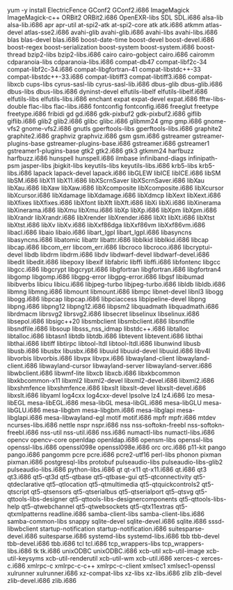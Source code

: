   yum -y install ElectricFence GConf2 GConf2.i686 ImageMagick ImageMagick-c++ ORBit2 ORBit2.i686 OpenEXR-libs SDL SDL.i686 alsa-lib alsa-lib.i686 apr apr-util at-spi2-atk at-spi2-core atk atk.i686 atkmm atlas-devel atlas-sse2.i686 avahi-glib avahi-glib.i686 avahi-libs avahi-libs.i686 blas blas-devel blas.i686 boost-date-time boost-devel boost-devel.i686 boost-regex boost-serialization boost-system boost-system.i686 boost-thread bzip2-libs bzip2-libs.i686 cairo cairo-gobject cairo.i686 cairomm cdparanoia-libs cdparanoia-libs.i686 compat-db47 compat-libf2c-34 compat-libf2c-34.i686 compat-libgfortran-41 compat-libstdc++-33 compat-libstdc++-33.i686 compat-libtiff3 compat-libtiff3.i686 compat-libxcb cups-libs cyrus-sasl-lib cyrus-sasl-lib.i686 dbus-glib dbus-glib.i686 dbus-libs dbus-libs.i686 dyninst-devel elfutils-libelf elfutils-libelf.i686 elfutils-libs elfutils-libs.i686 enchant expat expat-devel expat.i686 fftw-libs-double flac-libs flac-libs.i686 fontconfig fontconfig.i686 freeglut freetype freetype.i686 fribidi gd gd.i686 gdk-pixbuf2 gdk-pixbuf2.i686 giflib giflib.i686 glib2 glib2.i686 glibc glibc.i686 glibmm24 gmp gmp.i686 gnome-vfs2 gnome-vfs2.i686 gnutls gperftools-libs gperftools-libs.i686 graphite2 graphite2.i686 graphviz graphviz.i686 gsm gsm.i686 gstreamer gstreamer-plugins-base gstreamer-plugins-base.i686 gstreamer.i686 gstreamer1 gstreamer1-plugins-base gtk2 gtk2.i686 gtk3 gtkmm24 harfbuzz harfbuzz.i686 hunspell hunspell.i686 ilmbase infiniband-diags infinipath-psm jasper-libs jbigkit-libs keyutils-libs keyutils-libs.i686 krb5-libs krb5-libs.i686 lapack lapack-devel lapack.i686 libGLEW libICE libICE.i686 libSM libSM.i686 libX11 libX11.i686 libXScrnSaver libXScrnSaver.i686 libXau libXau.i686 libXaw libXaw.i686 libXcomposite libXcomposite.i686 libXcursor libXcursor.i686 libXdamage libXdamage.i686 libXdmcp libXext libXext.i686 libXfixes libXfixes.i686 libXfont libXft libXft.i686 libXi libXi.i686 libXinerama libXinerama.i686 libXmu libXmu.i686 libXp libXp.i686 libXpm libXpm.i686 libXrandr libXrandr.i686 libXrender libXrender.i686 libXt libXt.i686 libXtst libXtst.i686 libXv libXv.i686 libXxf86dga libXxf86vm libXxf86vm.i686 libacl.i686 libaio libaio.i686 libart_lgpl libart_lgpl.i686 libasyncns libasyncns.i686 libatomic libattr libattr.i686 libblkid libblkid.i686 libcap libcap.i686 libcom_err libcom_err.i686 libcroco libcroco.i686 libcryptui-devel libdb libdrm libdrm.i686 libdv libdwarf-devel libdwarf-devel.i686 libedit libedit.i686 libepoxy libexif libfabric libffi libffi.i686 libfontenc libgcc libgcc.i686 libgcrypt libgcrypt.i686 libgfortran libgfortran.i686 libgfortran4 libgomp libgomp.i686 libgpg-error libgpg-error.i686 libgsf libibumad libibverbs libicu libicu.i686 libjpeg-turbo libjpeg-turbo.i686 libldb libldb.i686 libmng libmng.i686 libmount libmount.i686 libmpc libnet-devel libnl3 libogg libogg.i686 libpcap libpcap.i686 libpciaccess libpipeline-devel libpng libpng.i686 libpng12 libpng12.i686 libpsm2 libquadmath libquadmath.i686 librdmacm librsvg2 librsvg2.i686 libsecret libselinux libselinux.i686 libsepol.i686 libsigc++20 libsmbclient libsmbclient.i686 libsndfile libsndfile.i686 libsoup libsss_nss_idmap libstdc++.i686 libtalloc libtalloc.i686 libtasn1 libtdb libtdb.i686 libtevent libtevent.i686 libthai libthai.i686 libtiff libtirpc libtool-ltdl libtool-ltdl.i686 libunwind libusb libusb.i686 libusbx libusbx.i686 libuuid libuuid-devel libuuid.i686 libv4l libvorbis libvorbis.i686 libvpx libvpx.i686 libwayland-client libwayland-client.i686 libwayland-cursor libwayland-server libwayland-server.i686 libwbclient.i686 libwmf-lite libxcb libxcb.i686 libxkbcommon libxkbcommon-x11 libxml2 libxml2-devel libxml2-devel.i686 libxml2.i686 libxshmfence libxshmfence.i686 libxslt libxslt-devel libxslt-devel.i686 libxslt.i686 libyaml log4cxx log4cxx-devel lpsolve lz4 lz4.i686 lzo mesa-libEGL mesa-libEGL.i686 mesa-libGL mesa-libGL.i686 mesa-libGLU mesa-libGLU.i686 mesa-libgbm mesa-libgbm.i686 mesa-libglapi mesa-libglapi.i686 mesa-libwayland-egl motif motif.i686 mpfr mpfr.i686 mtdev ncurses-libs.i686 nettle nspr nspr.i686 nss nss-softokn-freebl nss-softokn-freebl.i686 nss-util nss-util.i686 nss.i686 numactl-libs numactl-libs.i686 opencv opencv-core openldap openldap.i686 opensm-libs openssl-libs openssl-libs.i686 openssl098e openssl098e.i686 orc orc.i686 p11-kit pango pango.i686 pangomm pcre pcre.i686 pcre2-utf16 perl-libs phonon pixman pixman.i686 postgresql-libs protobuf pulseaudio-libs pulseaudio-libs-glib2 pulseaudio-libs.i686 python-libs.i686 qt qt-x11 qt-x11.i686 qt.i686 qt3 qt3.i686 qt5-qt3d qt5-qtbase qt5-qtbase-gui qt5-qtconnectivity qt5-qtdeclarative qt5-qtlocation qt5-qtmultimedia qt5-qtquickcontrols2 qt5-qtscript qt5-qtsensors qt5-qtserialbus qt5-qtserialport qt5-qtsvg qt5-qttools-libs-designer qt5-qttools-libs-designercomponents qt5-qttools-libs-help qt5-qtwebchannel qt5-qtwebsockets qt5-qtx11extras qt5-qtxmlpatterns readline.i686 samba-client-libs samba-client-libs.i686 samba-common-libs snappy sqlite-devel sqlite-devel.i686 sqlite.i686 sssd-libwbclient startup-notification startup-notification.i686 suitesparse-devel.i686 suitesparse.i686 systemd-libs systemd-libs.i686 tbb tbb-devel tbb-devel.i686 tbb.i686 tcl tcl.i686 tcp_wrappers-libs tcp_wrappers-libs.i686 tk tk.i686 unixODBC unixODBC.i686 xcb-util xcb-util-image xcb-util-keysyms xcb-util-renderutil xcb-util-wm xcb-util.i686 xerces-c xerces-c.i686 xmlrpc-c xmlrpc-c-c++ xmlrpc-c-client xmlsec1 xmlsec1-openssl xulrunner xulrunner.i686 xz-compat-libs xz-libs xz-libs.i686 zlib zlib-devel zlib-devel.i686 zlib.i686
